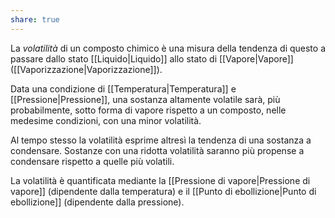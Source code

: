 ```yaml
---
share: true
---
```


La *volatilità* di un composto chimico è una misura della tendenza di questo a passare dallo stato [[Liquido|Liquido]] allo stato di [[Vapore|Vapore]] ([[Vaporizzazione|Vaporizzazione]]).

Data una condizione di [[Temperatura|Temperatura]] e [[Pressione|Pressione]], una sostanza altamente volatile sarà, più probabilmente, sotto forma di vapore rispetto a un composto, nelle medesime condizioni, con una minor volatilità.

Al tempo stesso la volatilità esprime altresì la tendenza di una sostanza a condensare. Sostanze con una ridotta volatilità saranno più propense a condensare rispetto a quelle più volatili.

La volatilità è quantificata mediante la [[Pressione di vapore|Pressione di vapore]] (dipendente dalla temperatura) e il [[Punto di ebollizione|Punto di ebollizione]] (dipendente dalla pressione).